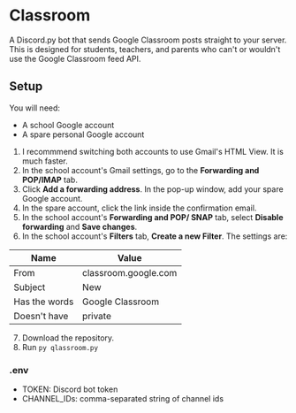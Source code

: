 # Classroom

A Discord.py bot that sends Google Classroom posts
straight to your server. This is designed for
students, teachers, and parents who can't or
wouldn't use the Google Classroom feed API.

## Setup

You will need:

* A school Google account
* A spare personal Google account

1. I recommmend switching both accounts to use
Gmail's HTML View. It is much faster.
2. In the school account's Gmail settings, go to
the **Forwarding and POP/IMAP** tab.
3. Click **Add a forwarding address**. In the
pop-up window, add your spare Google account.
4. In the spare account, click the link inside
the confirmation email.
5. In the school account's **Forwarding and POP/
SNAP** tab, select **Disable forwarding** and
**Save changes**.
6. In the school account's **Filters** tab,
**Create a new Filter**. The settings are:

Name | Value
| --- | --- |
From          | classroom.google.com
Subject       | New
Has the words | Google Classroom
Doesn't have  | private

7. Download the repository.
8. Run `py qlassroom.py`

### .env
* TOKEN: Discord bot token
* CHANNEL\_IDs: comma-separated string of channel ids
